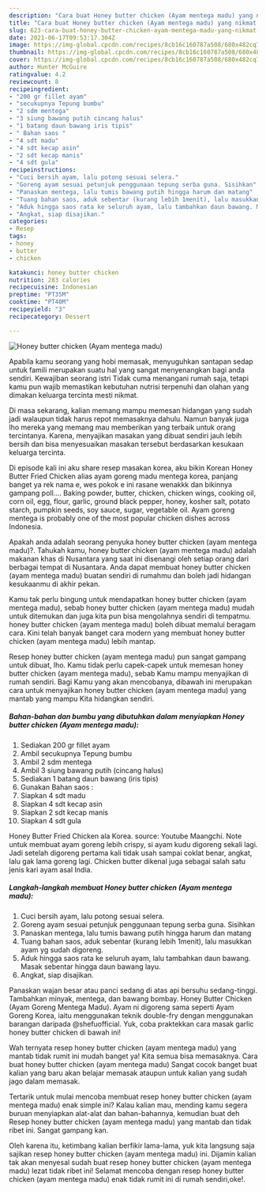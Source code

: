 ```yaml
---
description: "Cara buat Honey butter chicken (Ayam mentega madu) yang nikmat Untuk Jualan"
title: "Cara buat Honey butter chicken (Ayam mentega madu) yang nikmat Untuk Jualan"
slug: 623-cara-buat-honey-butter-chicken-ayam-mentega-madu-yang-nikmat-untuk-jualan
date: 2021-06-17T09:53:17.304Z
image: https://img-global.cpcdn.com/recipes/8cb16c160787a508/680x482cq70/honey-butter-chicken-ayam-mentega-madu-foto-resep-utama.jpg
thumbnail: https://img-global.cpcdn.com/recipes/8cb16c160787a508/680x482cq70/honey-butter-chicken-ayam-mentega-madu-foto-resep-utama.jpg
cover: https://img-global.cpcdn.com/recipes/8cb16c160787a508/680x482cq70/honey-butter-chicken-ayam-mentega-madu-foto-resep-utama.jpg
author: Hunter McGuire
ratingvalue: 4.2
reviewcount: 8
recipeingredient:
- "200 gr fillet ayam"
- "secukupnya Tepung bumbu"
- "2 sdm mentega"
- "3 siung bawang putih cincang halus"
- "1 batang daun bawang iris tipis"
- " Bahan saos "
- "4 sdt madu"
- "4 sdt kecap asin"
- "2 sdt kecap manis"
- "4 sdt gula"
recipeinstructions:
- "Cuci bersih ayam, lalu potong sesuai selera."
- "Goreng ayam sesuai petunjuk penggunaan tepung serba guna. Sisihkan"
- "Panaskan mentega, lalu tumis bawang putih hingga harum dan matang"
- "Tuang bahan saos, aduk sebentar (kurang lebih 1menit), lalu masukkan ayam yg sudah digoreng."
- "Aduk hingga saos rata ke seluruh ayam, lalu tambahkan daun bawang. Masak sebentar hingga daun bawang layu."
- "Angkat, siap disajikan."
categories:
- Resep
tags:
- honey
- butter
- chicken

katakunci: honey butter chicken 
nutrition: 283 calories
recipecuisine: Indonesian
preptime: "PT35M"
cooktime: "PT40M"
recipeyield: "3"
recipecategory: Dessert

---
```



![Honey butter chicken (Ayam mentega madu)](https://img-global.cpcdn.com/recipes/8cb16c160787a508/680x482cq70/honey-butter-chicken-ayam-mentega-madu-foto-resep-utama.jpg)

Apabila kamu seorang yang hobi memasak, menyuguhkan santapan sedap untuk famili merupakan suatu hal yang sangat menyenangkan bagi anda sendiri. Kewajiban seorang istri Tidak cuma menangani rumah saja, tetapi kamu pun wajib memastikan kebutuhan nutrisi terpenuhi dan olahan yang dimakan keluarga tercinta mesti nikmat.

Di masa  sekarang, kalian memang mampu memesan hidangan yang sudah jadi walaupun tidak harus repot memasaknya dahulu. Namun banyak juga lho mereka yang memang mau memberikan yang terbaik untuk orang tercintanya. Karena, menyajikan masakan yang dibuat sendiri jauh lebih bersih dan bisa menyesuaikan masakan tersebut berdasarkan kesukaan keluarga tercinta. 

Di episode kali ini aku share resep masakan korea, aku bikin Korean Honey Butter Fried Chicken alias ayam goreng madu mentega korea, panjang banget ya rek nama e, wes pokok e ini rasane wenakkk dan bikinnya gampang poll…. Baking powder, butter, chicken, chicken wings, cooking oil, corn oil, egg, flour, garlic, ground black pepper, honey, kosher salt, potato starch, pumpkin seeds, soy sauce, sugar, vegetable oil. Ayam goreng mentega is probably one of the most popular chicken dishes across Indonesia.

Apakah anda adalah seorang penyuka honey butter chicken (ayam mentega madu)?. Tahukah kamu, honey butter chicken (ayam mentega madu) adalah makanan khas di Nusantara yang saat ini disenangi oleh setiap orang dari berbagai tempat di Nusantara. Anda dapat membuat honey butter chicken (ayam mentega madu) buatan sendiri di rumahmu dan boleh jadi hidangan kesukaanmu di akhir pekan.

Kamu tak perlu bingung untuk mendapatkan honey butter chicken (ayam mentega madu), sebab honey butter chicken (ayam mentega madu) mudah untuk ditemukan dan juga kita pun bisa mengolahnya sendiri di tempatmu. honey butter chicken (ayam mentega madu) boleh dibuat memalui beragam cara. Kini telah banyak banget cara modern yang membuat honey butter chicken (ayam mentega madu) lebih mantap.

Resep honey butter chicken (ayam mentega madu) pun sangat gampang untuk dibuat, lho. Kamu tidak perlu capek-capek untuk memesan honey butter chicken (ayam mentega madu), sebab Kamu mampu menyajikan di rumah sendiri. Bagi Kamu yang akan mencobanya, dibawah ini merupakan cara untuk menyajikan honey butter chicken (ayam mentega madu) yang mantab yang mampu Kita hidangkan sendiri.

<!--inarticleads1-->

##### Bahan-bahan dan bumbu yang dibutuhkan dalam menyiapkan Honey butter chicken (Ayam mentega madu):

1. Sediakan 200 gr fillet ayam
1. Ambil secukupnya Tepung bumbu
1. Ambil 2 sdm mentega
1. Ambil 3 siung bawang putih (cincang halus)
1. Sediakan 1 batang daun bawang (iris tipis)
1. Gunakan  Bahan saos :
1. Siapkan 4 sdt madu
1. Siapkan 4 sdt kecap asin
1. Siapkan 2 sdt kecap manis
1. Siapkan 4 sdt gula


Honey Butter Fried Chicken ala Korea. source: Youtube Maangchi. Note untuk membuat ayam goreng lebih crispy, si ayam kudu digoreng sekali lagi. Jadi setelah digoreng pertama kali tidak usah sampai coklat benar, angkat, lalu gak lama goreng lagi. Chicken butter dikenal juga sebagai salah satu jenis kari ayam asal India. 

<!--inarticleads2-->

##### Langkah-langkah membuat Honey butter chicken (Ayam mentega madu):

1. Cuci bersih ayam, lalu potong sesuai selera.
1. Goreng ayam sesuai petunjuk penggunaan tepung serba guna. Sisihkan
1. Panaskan mentega, lalu tumis bawang putih hingga harum dan matang
1. Tuang bahan saos, aduk sebentar (kurang lebih 1menit), lalu masukkan ayam yg sudah digoreng.
1. Aduk hingga saos rata ke seluruh ayam, lalu tambahkan daun bawang. Masak sebentar hingga daun bawang layu.
1. Angkat, siap disajikan.


Panaskan wajan besar atau panci sedang di atas api bersuhu sedang-tinggi. Tambahkan minyak, mentega, dan bawang bombay. Honey Butter Chicken (Ayam Goreng Mentega Madu). Ayam ni digoreng sama seperti Ayam Goreng Korea, iaitu menggunakan teknik double-fry dengan menggunakan barangan daripada @shefuofficial. Yuk, coba praktekkan cara masak garlic honey butter chicken di bawah ini! 

Wah ternyata resep honey butter chicken (ayam mentega madu) yang mantab tidak rumit ini mudah banget ya! Kita semua bisa memasaknya. Cara buat honey butter chicken (ayam mentega madu) Sangat cocok banget buat kalian yang baru akan belajar memasak ataupun untuk kalian yang sudah jago dalam memasak.

Tertarik untuk mulai mencoba membuat resep honey butter chicken (ayam mentega madu) enak simple ini? Kalau kalian mau, mending kamu segera buruan menyiapkan alat-alat dan bahan-bahannya, kemudian buat deh Resep honey butter chicken (ayam mentega madu) yang mantab dan tidak ribet ini. Sangat gampang kan. 

Oleh karena itu, ketimbang kalian berfikir lama-lama, yuk kita langsung saja sajikan resep honey butter chicken (ayam mentega madu) ini. Dijamin kalian tak akan menyesal sudah buat resep honey butter chicken (ayam mentega madu) lezat tidak ribet ini! Selamat mencoba dengan resep honey butter chicken (ayam mentega madu) enak tidak rumit ini di rumah sendiri,oke!.


